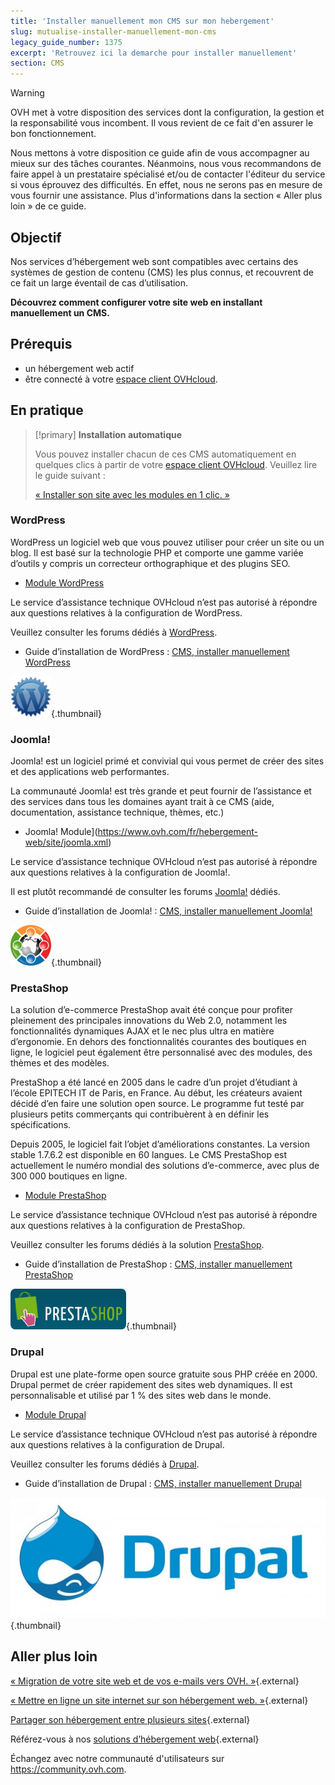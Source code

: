 ```yaml
---
title: 'Installer manuellement mon CMS sur mon hebergement'
slug: mutualise-installer-manuellement-mon-cms
legacy_guide_number: 1375
excerpt: 'Retrouvez ici la demarche pour installer manuellement'
section: CMS
---
```


> [!warning]
>
> OVH met à votre disposition des services dont la configuration, la gestion et la responsabilité vous incombent. Il vous revient de ce fait d'en assurer le bon fonctionnement.
> 
> Nous mettons à votre disposition ce guide afin de vous accompagner au mieux sur des tâches courantes. Néanmoins, nous vous recommandons de faire appel à un prestataire spécialisé et/ou de contacter l'éditeur du service si vous éprouvez des difficultés. En effet, nous ne serons pas en mesure de vous fournir une assistance. Plus d'informations dans la section « Aller plus loin » de ce guide.
> 

## Objectif

Nos services d’hébergement web sont compatibles avec certains des systèmes de gestion de contenu (CMS) les plus connus, et recouvrent de ce fait un large éventail de cas d’utilisation.

**Découvrez comment configurer votre site web en installant manuellement un CMS.**

## Prérequis

- un hébergement web actif
- être connecté à votre [espace client OVHcloud](https://www.ovh.com/auth/?action=gotomanager).

## En pratique


> [!primary]
>**Installation automatique**
>
>Vous pouvez installer chacun de ces CMS automatiquement en quelques clics à partir de votre [espace client OVHcloud](https://www.ovh.com/auth/?action=gotomanager). Veuillez lire le guide suivant :
>
>[« Installer son site avec les modules en 1 clic. »](../modules-en-1-clic/)
>




### WordPress
WordPress un logiciel web que vous pouvez utiliser pour créer un site ou un blog. Il est basé sur la technologie PHP et comporte une gamme variée d’outils y compris un correcteur orthographique et des plugins SEO.


- [Module WordPress](https://www.ovh.com/fr/hebergement-web/site/wordpress.xml)

Le service d’assistance technique OVHcloud n’est pas autorisé à répondre aux questions relatives à la configuration de WordPress.


Veuillez consulter les forums dédiés à [WordPress](https://fr.wordpress.org/support/).


- Guide d’installation de WordPress : [CMS, installer manuellement WordPress](../installer-manuellement-wordpress/)



![CMS](images/img_3379.jpg){.thumbnail}


### Joomla!
Joomla! est un logiciel primé et convivial qui vous permet de créer des sites et des applications web performantes.

La communauté Joomla! est très grande et peut fournir de l’assistance et des services dans tous les domaines ayant trait à ce CMS (aide, documentation, assistance technique, thèmes, etc.)


- Joomla! Module](https://www.ovh.com/fr/hebergement-web/site/joomla.xml)

Le service d’assistance technique OVHcloud n’est pas autorisé à répondre aux questions relatives à la configuration de Joomla!.


Il est plutôt recommandé de consulter les forums [Joomla!](http://forum.joomla.org/) dédiés. 

- Guide d’installation de Joomla! : [CMS, installer manuellement Joomla!](../installer-manuellement-joomla/)



![CMS](images/img_3380.jpg){.thumbnail}


### PrestaShop
La solution d’e-commerce PrestaShop avait été conçue pour profiter pleinement des principales innovations du Web 2.0, notamment les fonctionnalités dynamiques AJAX et le nec plus ultra en matière d’ergonomie. En dehors des fonctionnalités courantes des boutiques en ligne, le logiciel peut également être personnalisé avec des modules, des thèmes et des modèles. 

PrestaShop a été lancé en 2005 dans le cadre d’un projet d’étudiant à l’école EPITECH IT de Paris, en France. Au début, les créateurs avaient décidé d’en faire une solution open source. Le programme fut testé par plusieurs petits commerçants qui contribuèrent à en définir les spécifications.

Depuis 2005, le logiciel fait l’objet d’améliorations constantes. La version stable 1.7.6.2 est disponible en 60 langues. Le CMS PrestaShop est actuellement le numéro mondial des solutions d’e-commerce, avec plus de 300 000 boutiques en ligne.



- [Module PrestaShop](https://www.ovh.com/fr/hebergement-web/site/prestashop.xml)

Le service d’assistance technique OVHcloud n’est pas autorisé à répondre aux questions relatives à la configuration de PrestaShop.


Veuillez consulter les forums dédiés à
la solution [PrestaShop](https://www.prestashop.com/forums/).


- Guide d’installation de PrestaShop : [CMS, installer manuellement PrestaShop](../installer-manuellement-prestashop/)





![CMS](images/img_3381.jpg){.thumbnail}


### Drupal
Drupal est une plate-forme open source gratuite sous PHP créée en 2000. Drupal permet de créer rapidement des sites web dynamiques. Il est personnalisable et utilisé par 1 % des sites web dans le monde. 

-  [Module Drupal](https://www.ovh.com/fr/hebergement-web/site/drupal.xml)

Le service d’assistance technique OVHcloud n’est pas autorisé à répondre aux questions relatives à la configuration de Drupal.

Veuillez consulter les forums dédiés à [Drupal](https://www.drupal.org).


-  Guide d’installation de Drupal : [CMS, installer manuellement Drupal](../installer-manuellement-drupal/)



![](images/img_3382.jpg){.thumbnail}




## Aller plus loin

[« Migration de votre site web et de vos e-mails vers OVH. »](../migrer-mon-site-chez-ovh/){.external}

[« Mettre en ligne un site internet sur son hébergement web. »](../mettre-mon-site-en-ligne/){.external}

[Partager son hébergement entre plusieurs sites](../multisites-configurer-un-multisite-sur-mon-hebergement-web/){.external}

Référez-vous à nos [solutions d’hébergement web](https://www.ovh.com/fr/hebergement-web/){.external}

Échangez avec notre communauté d'utilisateurs sur <https://community.ovh.com>.